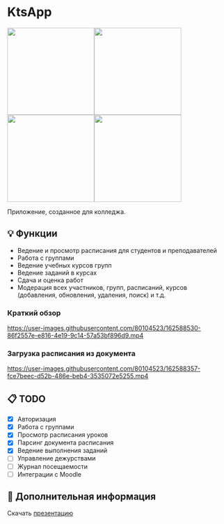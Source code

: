 

# KtsApp
<img src="https://lh3.googleusercontent.com/fife/AAWUweUVdKwFiNCJ4n0LREiffUbDyAaPM2dlkAo6SjqSm_84gm5TrcS4XnJX6xUB6foqz4fLBgb1FjI4Q7dRwwyulC05tfoIWMDNbDMvBkljbxbkMuC5CaBAovt5upSbA2thDM5WHIj541cFKkW41ARuycUISVzmIXZKoRl52Oe2yiGDXLv5BZleRDkfBvo-Ma5dgEtxH4UnObCzKeRuoE9VUVsJAtXqC6kw1SlD5D_T1EdKCUhIhEIpVnelKXQRV6l5d8S1C7HIevSOflQ6Veilx_IxRiwySwDUhGuSclQuaqAV33BlQvcUpuNIJyyhCA_A4_CQihEP0mTR0nYC8ElSzPDIxMPWsyxEB9v8p6RjKUdJm2LtaFJrHtzkCuQhI7o3gY-ioJCbOHIbVZtF_-Ny-y6Ak7p2iT-_hTtzfhRIqDTNc8l56DxCdduGMS55oHDN6tlo3y9Dy-tF3c71l36myrP_05u5fTWGDkSPQRh7xRZghZbLGpIZM3LJq2Kw4jJgaJ_L1IELedKGNr5lT9qcsXCc3gn99lue1_ScuElINogTvG5BQ0XvpzaOGYblT6NGJTXgxMkyuGgLtDcr02IQS8PvCy3kpmxH8lZ7owZEPb_LBhNtkNBGUCjDJFomr2QnanRhgI2DX0Zzf599klYpsWwZvbqLN0Oa8G8Ksl7o_U90OSHtv8ALx73mVpRzl3QtCD2y5iVsrumlZ3PAbLSsbeAkIWbytw7B0Pg5HsOFtHsvxVUg4G78swQhqx0OARPf1JOUvwJIYed2M1OkmAWRGnpbaI1Hi_Yflki8HdzyVcrnONUUaSzPnJsbIg=w1680-h907" width="200"><img src="https://lh3.googleusercontent.com/fife/AAWUweVriL8XT8xhV_vt57YKH-Zygu_WnN10HF2AhNDeWeAPmb5nzoA9gkWAMG-9pNunaujA5yvUyjmACJR_tEWUpEMxoOLu8va7ozN4jFTTPIFDSEjH0HksUxhb2XufwkHz71RmiBvm6Bx9yANb_vmkW_2LmaTqb_KnUCKEcgB292_8QH2UwMOyAkafn_2vKEu5TNSUhnWHLMuBzAv4tokB6R_WZX3hQZg2BnnMuFnZfbx2VwrJM4Z_JzDmqFyckzm8eKQ4JB5o73RTcdNpQmexMFGqA-u-LYOj_y05KZ81YnQElh3doiVwqwG_OiXAkVZJ-t4tWuSeumZ_dnn4xuRCDMCZgzL3rRvkYYuHD8ZpvT8U_HLuTv_OCQTd8LICUuHRQXwvvonD8UQzRWvtLfQWgF3byPEO5PkuBPnUJr2RsGhTP2yOrHOPJaKHfa_S5XmbIFgL9Tu_NfvEQixxDIWb-OUHh7MyqS_VamHP6x8cTpAVl0bPgXkk3WtDv5yu4_qC2rIt1Fu5zSirRytex-KRs0SwCoOfzMAdbbCIbOEY1Y6H7gRgV3mFxBuugicl9pEbr_xwCIHgHFo_CE1TEXvAH_sgmctNOr7m-zWuvZ4NarPsIsd2Fd-7u3UB4vc2syG36qhZO6ukdsiitI4iNJFjVy0aqMiE2RkxdoR898NsZJJR7QP0DZqangrU0P2DMhFaDGQMMfLTG0dOQzdBrlNxApDmXcUJLVMe7jwqdsguO-xfk-mCK82POreCF_lfwmrSQDM1vodsbjxc4W0HwOKUgPJu_jLnmdbhmahsDyjvUdFf4ITInXzC1gzfAw=w1680-h907" width="200"><img src="https://lh3.googleusercontent.com/fife/AAWUweXlYqT2Funaknpb6FJ7ztUp27SwoQlH1EZ1YO9B70eUe7-f2l7PyYE5avjUTuJwk5VsLKvs9mkPtVQ07LT3oYVkzC7r9iPMiR24-FBCO0HPHwYTJZSm-X8DyAe7j1FFNppzfMzIZPgWPeo9GJZT1lh2ESZkn42ZALijqngq_luLsrmVO_Dtu3bOscMUVUlc1Bjg9zEurwVdgvwUyFjKJ4Ngx7HxxMYjH_HPR-3RUDM_JV_ZNJi_-sXAgwdHeOKuqxsFs8X9ytJlLROO0Tki2qWvJfZXy0_EaO0M1il-I1FN9dHCXS8gLoGr4TQtXy7UPA88BzlJoRlxMeNSlBcS88-tlGoCC1xVVscM0c-oFk9yXEywfa2Lo_0h0U-nhVWuMyT2t-_DKMXYDbwn27OTtohJkYhXBj4h_lICjd6Sc-E0YuPK47y1_9Zg5nymAtyxi-ApJgnited7vNOfLKtmNpg6wY9YMCviUH8FDkOS-EyP7tAB0mapNPpRiWRbwf5Vi-Q1b01vgq4Zud47iguZuGmecyrfQ_l9GqhRgWkS0dFOfqpSok28vl7mXIX9DBcCQIDcOOMDAyS2aSSdV12MjWOseXyLrgTC9wkBu0AwPmqkymHtWsn94hQS3WKKDftIgspE6ceyDtplPPqKrWDPjhOgOS12ziJVexxsFuRo0vKnQOD23rCS5FD9pybdUBm9-ojs0N_28OLkl2dtR-sphjm73UUqrUeIicSLvABcWjvqmH2zCsoxK66w6OgcXmaScPaDEnKx8MwBS1MODSsQR53vQNBNOxW07JVd0l9F0Tnx2hGLUqAzUvwxKg=w1680-h907" width="200"><img src="https://lh3.googleusercontent.com/fife/AAWUweWY_pMAnO4WHi0qZAP05xNmiqwkIJpnMP5ZpjSLyT5gHvDjyecdEEsuChyc2KCxbEFLiGJ96MwlXepmjF9SyWC19TmnKY3YV_Uiy0LFUCy_nRgdtP8tzIKc9gRFrCin3SGLtiSaCQyVDAiqwmx5GK4e8y6D176ANm5zUTF_LdXuWA2GgCql5I69L2c8s-1kkmMIAnflwF1Q2uqvDaHsnELcZm8g1wEesmfmLRkBNeGpQHTvABrPlr7S5FBHjZrYR5fqY8rYT0dxrCz9exlz9c32k-YIib8_xBFtveiyRadadcuu8sy2InDE43atApTwrkrQjdM3KE1vfPePHQnNSxA9kncSUBtkuEDidJpy_2NI7orLZeeJ73_zHVnhq9ZK9GmmA5avMpzO4krPxWJOIYHHhrZAYgZmk8SEn-zowPTIyJR0oqCas50GeqDv_cb3Tgny1uyaiVjBWXwpJx_4UAX_9r10mgu4iZ8rHHs75oUZJyweSktZ_h0X8s57vzJtCoW3SE3_X8DwySD7ezTs86EvfBKNJbVlJaoRab-P_3XGk_6M7nbRPGs6YQHG387zLgc7H-Avuj8GfZNQLaS8XHXPuf4k6jq_KT8HMAwMl0m4U3xbaOGkLz3s3SX-qsjCoGXpsE82EJpDcRDk9097H9PqZC7hm3UZDqvjTL4uSUIDbu4ObcjJxbnXLH4n2m0ZRoSW2Uxxe5Jk5QAxIn6M-M7-ZeTrEsL2Xo2bD0H1uYW3fZ4P64NvAkRuKVGBK_z-SJRmYJeddjHqWfnHRTN1yheswU1SpDlkuFPq8wgOulmWurqE5ihzCVYMEw=w1143-h907" width="200">

Приложение, созданное для колледжа.
## 💡 Функции
 - Ведение и просмотр расписания для студентов и преподавателей
 - Работа с группами
 - Ведение учебных курсов групп
 - Ведение заданий в курсах
 - Сдача и оценка работ
 - Модерация всех участников, групп, расписаний, курсов (добавления, обновления, удаления, поиск) и т.д.
### Краткий обзор
https://user-images.githubusercontent.com/80104523/162588530-86f2557e-e816-4e19-9c14-57a53bf896d9.mp4
### Загрузка расписания из документа
https://user-images.githubusercontent.com/80104523/162588357-fce7beec-d52b-486e-beb4-3535072e5255.mp4
## 📋 TODO
 - [x] Авторизация
 - [x] Работа с группами
 - [x] Просмотр расписания уроков
 - [x] Парсинг документа расписания
 - [x] Ведение выполнения заданий
 - [ ] Управление дежурствами
 - [ ] Журнал посещаемости
 - [ ] Интеграции с Moodle
##  📎 Дополнительная информация
Скачать [презентацию](https://drive.google.com/uc?export=download&id=16kr_hRoYAuFDfL-ZwHoQSUkxX2AaSTOy)
